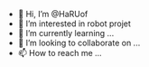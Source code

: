- 👋 Hi, I’m @HaRUof
- 👀 I’m interested in robot projet
- 🌱 I’m currently learning ...
- 💞️ I’m looking to collaborate on ...
- 📫 How to reach me ...

<!---
HaRUof/HaRUof is a ✨ special ✨ repository because its `README.md` (this file) appears on your GitHub profile.
You can click the Preview link to take a look at your changes.
--->
